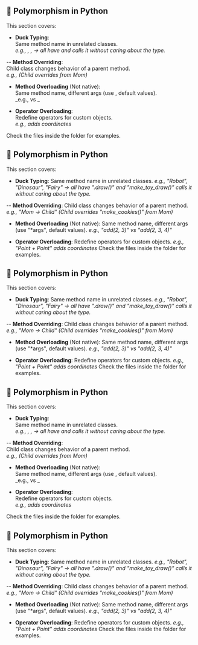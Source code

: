 
## 🔁 Polymorphism in Python

This section covers:
- **Duck Typing**:  
  Same method name in unrelated classes.  
  _e.g., , ,  → all have  and  calls it without caring about the type._

-- **Method Overriding**:  
  Child class changes behavior of a parent method.  
  _e.g.,  (Child overrides  from Mom)_


- **Method Overloading** (Not native):  
  Same method name, different args (use , default values).  
  _e.g.,  vs _

- **Operator Overloading**:  
  Redefine operators for custom objects.  
  _e.g.,  adds coordinates_


Check the files inside the  folder for examples.

## 🔁 Polymorphism in Python

This section covers:
- **Duck Typing**:
  Same method name in unrelated classes.
  _e.g., "Robot", "Dinosaur", "Fairy" → all have ".draw()" and "make_toy_draw()" calls it without caring about the type._

-- **Method Overriding**:
  Child class changes behavior of a parent method.
  _e.g., "Mom → Child" (Child overrides "make_cookies()" from Mom)_


- **Method Overloading** (Not native):
  Same method name, different args (use "*args", default values).
  _e.g., "add(2, 3)" vs "add(2, 3, 4)"_

- **Operator Overloading**:
  Redefine operators for custom objects.
  _e.g., "Point + Point" adds coordinates_
Check the files inside the  folder for examples.

## 🔁 Polymorphism in Python

This section covers:
- **Duck Typing**:
  Same method name in unrelated classes.
  _e.g., "Robot", "Dinosaur", "Fairy" → all have ".draw()" and "make_toy_draw()" calls it without caring about the type._

-- **Method Overriding**:
  Child class changes behavior of a parent method.
  _e.g., "Mom → Child" (Child overrides "make_cookies()" from Mom)_


- **Method Overloading** (Not native):
  Same method name, different args (use "*args", default values).
  _e.g., "add(2, 3)" vs "add(2, 3, 4)"_

- **Operator Overloading**:
  Redefine operators for custom objects.
  _e.g., "Point + Point" adds coordinates_
Check the files inside the  folder for examples.

## 🔁 Polymorphism in Python

This section covers:
- **Duck Typing**:  
  Same method name in unrelated classes.  
  _e.g., , ,  → all have  and  calls it without caring about the type._

-- **Method Overriding**:  
  Child class changes behavior of a parent method.  
  _e.g.,  (Child overrides  from Mom)_


- **Method Overloading** (Not native):  
  Same method name, different args (use , default values).  
  _e.g.,  vs _

- **Operator Overloading**:  
  Redefine operators for custom objects.  
  _e.g.,  adds coordinates_


Check the files inside the  folder for examples.

## 🔁 Polymorphism in Python

This section covers:
- **Duck Typing**:
  Same method name in unrelated classes.
  _e.g., "Robot", "Dinosaur", "Fairy" → all have ".draw()" and "make_toy_draw()" calls it without caring about the type._

-- **Method Overriding**:
  Child class changes behavior of a parent method.
  _e.g., "Mom → Child" (Child overrides "make_cookies()" from Mom)_


- **Method Overloading** (Not native):
  Same method name, different args (use "*args", default values).
  _e.g., "add(2, 3)" vs "add(2, 3, 4)"_

- **Operator Overloading**:
  Redefine operators for custom objects.
  _e.g., "Point + Point" adds coordinates_
Check the files inside the  folder for examples.
